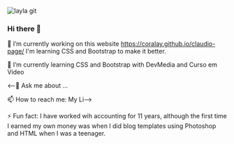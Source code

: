 ![layla git](https://user-images.githubusercontent.com/61741128/112914939-92c7d100-90d3-11eb-849d-b51330b93983.png)


### Hi there 👋


🔭 I’m currently working on this website https://coralay.github.io/claudio-page/ I'm learning CSS and Bootstrap to make it better.

🌱 I’m currently learning CSS and Bootstrap with DevMedia and Curso em Video

<--💬 Ask me about ...

📫 How to reach me: My Li-->

⚡ Fun fact: I have worked wih accounting for 11 years, although the first time I earned my own money was when I did blog templates using Photoshop and HTML when I was a teenager.

